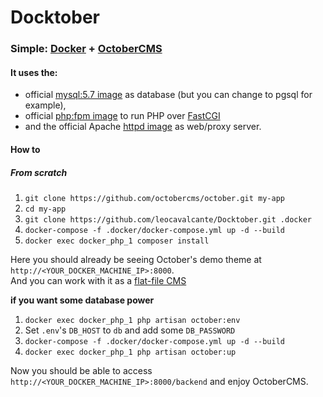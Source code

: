 # Docktober
### Simple: [Docker](https://www.docker.com/) + [OctoberCMS](http://octobercms.com/)

#### It uses the:
- official [mysql:5.7 image](https://hub.docker.com/_/mysql/) as database (but you can change to pgsql for example),
- official [php:fpm image](https://hub.docker.com/_/php/) to run PHP over [FastCGI](https://en.wikipedia.org/wiki/FastCGI)
- and the official Apache [httpd image](https://hub.docker.com/_/httpd/) as web/proxy server.

#### How to

##### From scratch

1. `git clone https://github.com/octobercms/october.git my-app`
2. `cd my-app`
3. `git clone https://github.com/leocavalcante/Docktober.git .docker`
4. `docker-compose -f .docker/docker-compose.yml up -d --build`
5. `docker exec docker_php_1 composer install`

Here you should already be seeing October's demo theme at `http://<YOUR_DOCKER_MACHINE_IP>:8000`.<br>
And you can work with it as a [flat-file CMS](https://vimeo.com/172202661)

**if you want some database power**

1. `docker exec docker_php_1 php artisan october:env`
2. Set `.env`'s `DB_HOST` to `db` and add some `DB_PASSWORD`
3. `docker-compose -f .docker/docker-compose.yml up -d --build`
4. `docker exec docker_php_1 php artisan october:up`

Now you should be able to access `http://<YOUR_DOCKER_MACHINE_IP>:8000/backend` and enjoy OctoberCMS.